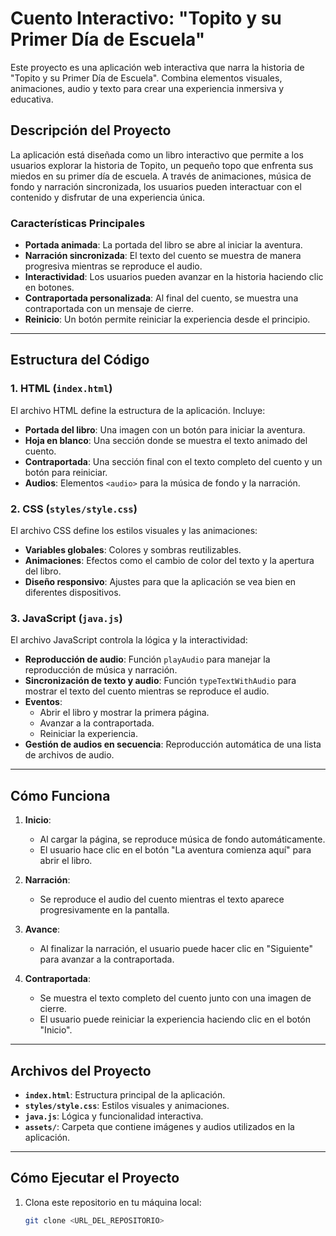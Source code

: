 # Cuento Interactivo: "Topito y su Primer Día de Escuela"

Este proyecto es una aplicación web interactiva que narra la historia de "Topito y su Primer Día de Escuela". Combina elementos visuales, animaciones, audio y texto para crear una experiencia inmersiva y educativa.

## Descripción del Proyecto

La aplicación está diseñada como un libro interactivo que permite a los usuarios explorar la historia de Topito, un pequeño topo que enfrenta sus miedos en su primer día de escuela. A través de animaciones, música de fondo y narración sincronizada, los usuarios pueden interactuar con el contenido y disfrutar de una experiencia única.

### Características Principales

- **Portada animada**: La portada del libro se abre al iniciar la aventura.
- **Narración sincronizada**: El texto del cuento se muestra de manera progresiva mientras se reproduce el audio.
- **Interactividad**: Los usuarios pueden avanzar en la historia haciendo clic en botones.
- **Contraportada personalizada**: Al final del cuento, se muestra una contraportada con un mensaje de cierre.
- **Reinicio**: Un botón permite reiniciar la experiencia desde el principio.

---

## Estructura del Código

### 1. **HTML (`index.html`)**
El archivo HTML define la estructura de la aplicación. Incluye:
- **Portada del libro**: Una imagen con un botón para iniciar la aventura.
- **Hoja en blanco**: Una sección donde se muestra el texto animado del cuento.
- **Contraportada**: Una sección final con el texto completo del cuento y un botón para reiniciar.
- **Audios**: Elementos `<audio>` para la música de fondo y la narración.

### 2. **CSS (`styles/style.css`)**
El archivo CSS define los estilos visuales y las animaciones:
- **Variables globales**: Colores y sombras reutilizables.
- **Animaciones**: Efectos como el cambio de color del texto y la apertura del libro.
- **Diseño responsivo**: Ajustes para que la aplicación se vea bien en diferentes dispositivos.

### 3. **JavaScript (`java.js`)**
El archivo JavaScript controla la lógica y la interactividad:
- **Reproducción de audio**: Función `playAudio` para manejar la reproducción de música y narración.
- **Sincronización de texto y audio**: Función `typeTextWithAudio` para mostrar el texto del cuento mientras se reproduce el audio.
- **Eventos**:
  - Abrir el libro y mostrar la primera página.
  - Avanzar a la contraportada.
  - Reiniciar la experiencia.
- **Gestión de audios en secuencia**: Reproducción automática de una lista de archivos de audio.

---

## Cómo Funciona

1. **Inicio**:
   - Al cargar la página, se reproduce música de fondo automáticamente.
   - El usuario hace clic en el botón "La aventura comienza aquí" para abrir el libro.

2. **Narración**:
   - Se reproduce el audio del cuento mientras el texto aparece progresivamente en la pantalla.

3. **Avance**:
   - Al finalizar la narración, el usuario puede hacer clic en "Siguiente" para avanzar a la contraportada.

4. **Contraportada**:
   - Se muestra el texto completo del cuento junto con una imagen de cierre.
   - El usuario puede reiniciar la experiencia haciendo clic en el botón "Inicio".

---

## Archivos del Proyecto

- **`index.html`**: Estructura principal de la aplicación.
- **`styles/style.css`**: Estilos visuales y animaciones.
- **`java.js`**: Lógica y funcionalidad interactiva.
- **`assets/`**: Carpeta que contiene imágenes y audios utilizados en la aplicación.

---

## Cómo Ejecutar el Proyecto

1. Clona este repositorio en tu máquina local:
   ```bash
   git clone <URL_DEL_REPOSITORIO>